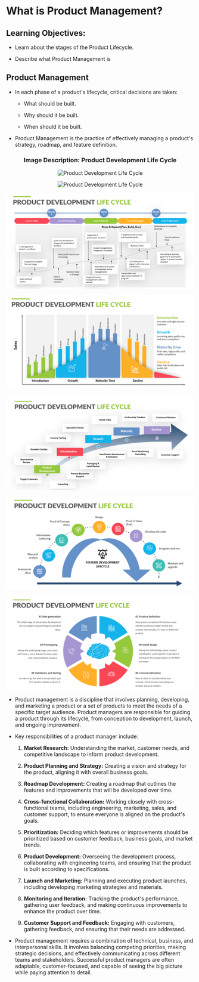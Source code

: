 # What is Product Management?

## Learning Objectives:

  - Learn about the stages of the Product Lifecycle.

  - Describe what Product Management is


  ## Product Management

  - In each phase of a product's lifecycle, critical decisions are taken:

    - What should be built.

    - Why should it be built.

    - When should it be built.

  - Product Management is the practice of effectively managing a product's strategy, roadmap, and feature definition.


  <h3 align = "center">  Image Description: Product Development Life Cycle </h3>

  <p align="center">
  <img src="https://github.com/Amit-Ashok-Swain/Product-Management/blob/main/Images/01.%20Introduction%20to%20Product%20Management/04.%20What%20is%20Product%20Management/07.png" alt="Product Development Life Cycle" />
       </p>

  <p align="center">
  <img src="https://github.com/Amit-Ashok-Swain/Product-Management/blob/main/Images/01.%20Introduction%20to%20Product%20Management/04.%20What%20is%20Product%20Management/01.jpeg" alt="Product Development Life Cycle" />
       </p>

  <p align="center">
  <img src="https://github.com/Amit-Ashok-Swain/Product-Management/blob/main/Images/01.%20Introduction%20to%20Product%20Management/04.%20What%20is%20Product%20Management/02.png" alt="Product Development Life Cycle" />
       </p>

  <p align="center">
  <img src="https://github.com/Amit-Ashok-Swain/Product-Management/blob/main/Images/01.%20Introduction%20to%20Product%20Management/04.%20What%20is%20Product%20Management/03.png" alt="Product Development Life Cycle" />
       </p>

  <p align="center">
  <img src="https://github.com/Amit-Ashok-Swain/Product-Management/blob/main/Images/01.%20Introduction%20to%20Product%20Management/04.%20What%20is%20Product%20Management/04.png" alt="Product Development Life Cycle" />
       </p>

  <p align="center">
  <img src="https://github.com/Amit-Ashok-Swain/Product-Management/blob/main/Images/01.%20Introduction%20to%20Product%20Management/04.%20What%20is%20Product%20Management/05.png" alt="Product Development Life Cycle" />
       </p>

  <p align="center">
  <img src="https://github.com/Amit-Ashok-Swain/Product-Management/blob/main/Images/01.%20Introduction%20to%20Product%20Management/04.%20What%20is%20Product%20Management/06.png" alt="Product Development Life Cycle" />
       </p>

  - Product management is a discipline that involves planning, developing, and marketing a product or a set of products to meet the needs of a specific target audience. Product managers are responsible for guiding a product through its lifecycle, from conception to development, launch, and ongoing improvement.

- Key responsibilities of a product manager include:

  1. **Market Research:** Understanding the market, customer needs, and competitive landscape to inform product development.

  2. **Product Planning and Strategy:** Creating a vision and strategy for the product, aligning it with overall business goals.

  3. **Roadmap Development:** Creating a roadmap that outlines the features and improvements that will be developed over time.

  4. **Cross-functional Collaboration:** Working closely with cross-functional teams, including engineering, marketing, sales, and customer support, to ensure everyone is aligned on the product's goals.

  5. **Prioritization:** Deciding which features or improvements should be prioritized based on customer feedback, business goals, and market trends.

  6. **Product Development:** Overseeing the development process, collaborating with engineering teams, and ensuring that the product is built according to specifications.

  7. **Launch and Marketing:** Planning and executing product launches, including developing marketing strategies and materials.

  8. **Monitoring and Iteration:** Tracking the product's performance, gathering user feedback, and making continuous improvements to enhance the product over time.

  9. **Customer Support and Feedback:** Engaging with customers, gathering feedback, and ensuring that their needs are addressed.

 - Product management requires a combination of technical, business, and interpersonal skills. It involves balancing competing priorities, making strategic decisions, and effectively communicating across different teams and stakeholders. Successful product managers are often adaptable, customer-focused, and capable of seeing the big picture while paying attention to detail.

 